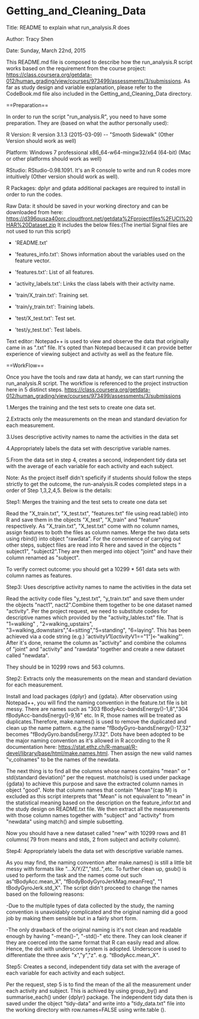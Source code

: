 # Getting_and_Cleaning_Data
Title: README to explain what run_analysis.R does

Author: Tracy Shen

Date: Sunday, March 22nd, 2015

This README.md file is composed to describe how the run_analysis.R script works based on the requirement from the course project: https://class.coursera.org/getdata-012/human_grading/view/courses/973499/assessments/3/submissions. As far as study design and variable explanation, please refer to the CodeBook.md file also included in the Getting_and_Cleaning_Data directory. 

==Preparation==

In order to run the script "run_analysis.R", you need to have some preparation. They are (based on what the author personally used):

R Version: R version 3.1.3 (2015-03-09) -- "Smooth Sidewalk" (Other Version should work as well)

Platform: Windows 7 professional x86_64-w64-mingw32/x64 (64-bit) (Mac or other platforms should work as well)

RStudio: RStudio-0.98.1091. It's an R console to write and run R codes more intuitively  (Other version should work as well).

R Packages: dplyr and gdata additional packages are required to install in order to run the codes. 

Raw Data: it should be saved in your working directory and can be downloaded from here: https://d396qusza40orc.cloudfront.net/getdata%2Fprojectfiles%2FUCI%20HAR%20Dataset.zip
It includes the below files:(The inertial Signal files are not used to run this script)
- 'README.txt'

- 'features_info.txt': Shows information about the variables used on the feature vector.

- 'features.txt': List of all features.

- 'activity_labels.txt': Links the class labels with their activity name.

- 'train/X_train.txt': Training set.

- 'train/y_train.txt': Training labels.

- 'test/X_test.txt': Test set.

- 'test/y_test.txt': Test labels.

Text editor: Notepad++ is used to view and observe the data that originally came in as ".txt" file. It's opted than Notepad becaused it can provide better experience of viewing subject and activity as well as the feature file. 


==WorkFlow==

Once you have the tools and raw data at handy, we can start running the run_analysis.R script. The workflow is referenced to the project instruction here in 5 distinct steps. https://class.coursera.org/getdata-012/human_grading/view/courses/973499/assessments/3/submissions

1.Merges the training and the test sets to create one data set.

2.Extracts only the measurements on the mean and standard deviation for each measurement. 

3.Uses descriptive activity names to name the activities in the data set

4.Appropriately labels the data set with descriptive variable names. 

5.From the data set in step 4, creates a second, independent tidy data set with the average of each variable for each activity and each subject.

Note: As the project itself didn't speficify if students should follow the steps strictly to get the outcome, the run-analysis.R codes completed steps in a order of Step 1,3,2,4,5. Below is the details:

Step1: Merges the training and the test sets to create one data set

Read the "X_train.txt", "X_test.txt", "features.txt" file using read.table() into R and save them in the objects "X_test", "X_train" and "feature" respectively. As "X_train.txt", "X_test.txt" come with no column names, assign features to both the files as column names. Merge the two data sets using rbind() into object "rawdata". For the convenience of carrying out other steps, subject files are read into R here and saved in the objects " subject1", "subject2".They are then merged into object "joint" and have their column renamed as "subject". 

To verify correct outcome: you should get a 10299 * 561 data sets with column names as features. 

Step3: Uses descriptive activity names to name the activities in the data set

Read the activity code files "y_test.txt", "y_train.txt" and save them under the objects "nact1", nact2".Combine them together to be one dataset named "activity". Per the project request, we need to substitute codes for descriptive names which provided by the "activity_lables.txt" file. That is "1=walking" , "2=walking_upstairs", "3=walking_downstairs","4=sitting","5=standing", "6=laying". This has been achieved via a code string (e.g.) 'activity$V1[activity$V1=="1"]<-"walking"'. After it's done, rename the column as "activity" and combine the columns of "joint" and "activity" and "rawdata" together and create a new dataset called "newdata".

They should be in 10299 rows and 563 columns. 

Step2: Extracts only the measurements on the mean and standard deviation for each measurement.

Install and load packages {dplyr} and {gdata}. After observation using Notepad++, you will find the naming convention in the feature.txt file is bit messy. There are names such as "303 fBodyAcc-bandsEnergy()-1,8","304 fBodyAcc-bandsEnergy()-9,16" etc. In R, those names will be treated as duplicates.Therefore, make.names() is used to remove the duplicated and clean up the name pattern. e.g.the name "fBodyGyro-bandsEnergy()-17,32" becomes "fBodyGyro.bandsEnergy.17.32". Dots have been adopted to be the major naming convention as it's allowed in R according to the R documentation here: https://stat.ethz.ch/R-manual/R-devel/library/base/html/make.names.html. Then assign the new valid names "v_colnames" to be the names of the newdata. 

The next thing is to find all the columns whose names contains "mean" or " std(standard deviation)" per the request. matchols() is used under package {gdata} to achieve this purpose and save the extracted column names in object "good". Note that column names that contain "Mean"(cap M) is excluded as this script interprets that "Mean" is not equivalent to "mean" in the statistical meaning based on the description on the feature_infor.txt and the study design on README.txt file. We then extract all the measurements with those column names together with "subject" and "activity" from "newdata" using match() and simple subsetting. 

Now you should have a new dataset called "new" with 10299 rows and 81 columns( 79 from means and stds, 2 from subject and activity column).

Step4: Appropriately labels the data set with descriptive variable names.

As you may find, the naming convention after make.names() is still a little bit messy with formats like "...X/Y/Z","std..",etc. To further clean up, gsub() is used to perform the task and the names come out such as"tBodyAcc.mean_X", "fBodyBodyGyroJerkMag.meanFreq", "1	tBodyGyroJerk.std_X". The script didn't proceed to change the names based on the following reasons:

-Due to the multiple types of data collected by the study, the naming convention is unavoidably complicated and the original naming did a good job by making them sensible but in a fairly short form. 

-The only drawback of the original naming is it's not clean and readable enough by having "-mean()-", "-std()-" etc there. They can look cleaner if they are coerced into the same format that R can easily read and allow. Hence, the dot with underscore system is adopted. Underscore is used to differentiate the three axis "x","y","z".  e.g. "tBodyAcc.mean_X". 

Step5: Creates a second, independent tidy data set with the average of each variable for each activity and each subject.

Per the request, step 5 is to find the mean of the all the measurement under each activity and subject. This is achived by using group_by() and summarise_each() under {dplyr} package. The independent tidy data then is saved under the object "tidy-data" and write into a "tidy_data.txt" file into the working directory with row.names=FALSE using write.table ().

